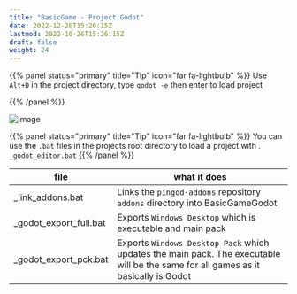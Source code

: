 ```yaml
---
title: "BasicGame - Project.Godot"
date: 2022-12-26T15:26:15Z
lastmod: 2022-10-26T15:26:15Z
draft: false
weight: 24
---
```


{{% panel status="primary" title="Tip" icon="far fa-lightbulb" %}}
Use `Alt+D` in the project directory, type `godot -e` then enter to load project

{{% /panel %}}

![image](../../images/basicgame-project-files.jpg)

{{% panel status="primary" title="Tip" icon="far fa-lightbulb" %}}
You can use the `.bat` files in the projects root directory to load a project with . `_godot_editor.bat` 
{{% /panel %}}

| file  | what it does |
| ------------- | ------------- |
| _link_addons.bat  | Links the `pingod-addons` repository `addons` directory into BasicGameGodot |
| _godot_export_full.bat  | Exports `Windows Desktop` which is executable and main pack |
| _godot_export_pck.bat  | Exports `Windows Desktop Pack` which updates the main pack. The executable will be the same for all games as it basically is Godot |